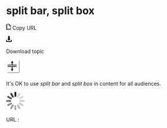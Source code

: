 # split bar, split box

![Copy URL](media/split-bar-split-box/Copy.png)
Copy URL

![Download](media/split-bar-split-box/Download.png)

Download topic

![](media/split-bar-split-box/1404636417.png)

It's OK to use *split bar* and *split box* in content for all audiences.

![In progress](media/split-bar-split-box/activity-large.gif)

URL :
